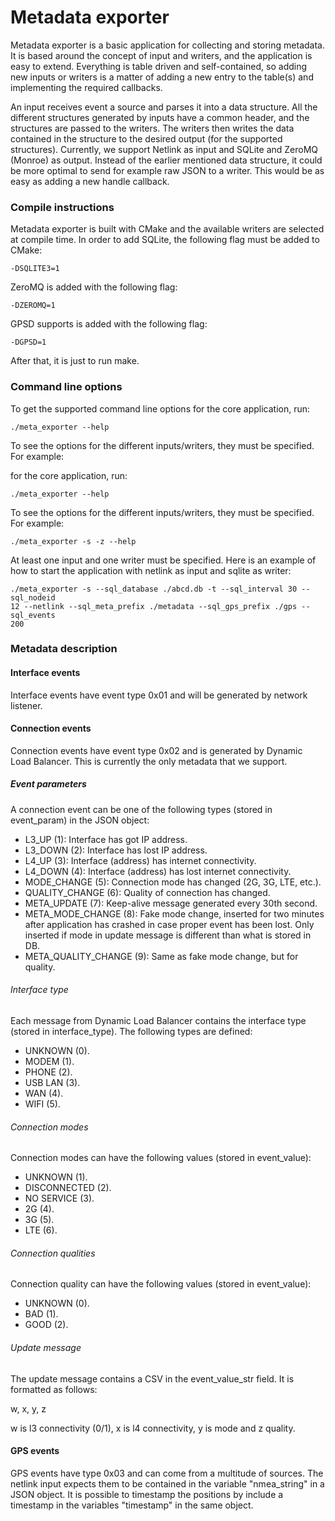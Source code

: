 Metadata exporter
=================

Metadata exporter is a basic application for collecting and storing metadata. It
is based around the concept of input and writers, and the application is easy to
extend. Everything is table driven and self-contained, so adding new inputs or
writers is a matter of adding a new entry to the table(s) and implementing the
required callbacks.

An input receives event a source and parses it into a data structure.  All the
different structures generated by inputs have a common header, and the
structures are passed to the writers. The writers then writes the data contained
in the structure to the desired output (for the supported structures).
Currently, we support Netlink as input and SQLite and ZeroMQ (Monroe) as output.
Instead of the earlier mentioned data structure, it could be more optimal to
send for example raw JSON to a writer.  This would be as easy as adding a new
handle callback.

### Compile instructions

Metadata exporter is built with CMake and the available writers are selected at
compile time. In order to add SQLite, the following flag must be added to CMake:

    -DSQLITE3=1

ZeroMQ is added with the following flag:

    -DZEROMQ=1

GPSD supports is added with the following flag:

    -DGPSD=1

After that, it is just to run make.

### Command line options

To get the supported command line options for the core application, run:

    ./meta_exporter --help

To see the options for the different inputs/writers, they must be specified. For
example:

   for the core application, run:

    ./meta_exporter --help

To see the options for the different inputs/writers, they must be specified. For
example:

    ./meta_exporter -s -z --help 

At least one input and one writer must be specified. Here is an example of how
to start the application with netlink as input and sqlite as writer:

    ./meta_exporter -s --sql_database ./abcd.db -t --sql_interval 30 --sql_nodeid
    12 --netlink --sql_meta_prefix ./metadata --sql_gps_prefix ./gps --sql_events
    200

### Metadata description

#### Interface events

Interface events have event type 0x01 and will be generated by network listener.

#### Connection events

Connection events have event type 0x02 and is generated by Dynamic Load
Balancer. This is currently the only metadata that we support.

##### Event parameters

A connection event can be one of the following types (stored in event\_param) in
the JSON object:

* L3\_UP (1): Interface has got IP address.
* L3\_DOWN (2): Interface has lost IP address.
* L4\_UP (3): Interface (address) has internet connectivity.
* L4\_DOWN (4): Interface (address) has lost internet connectivity.
* MODE\_CHANGE (5): Connection mode has changed (2G, 3G, LTE, etc.).
* QUALITY\_CHANGE (6): Quality of connection has changed.
* META\_UPDATE (7): Keep-alive message generated every 30th second.
* META\_MODE\_CHANGE (8): Fake mode change, inserted for two minutes after
  application has crashed in case proper event has been lost. Only inserted if
  mode in update message is different than what is stored in DB.
* META\_QUALITY\_CHANGE (9): Same as fake mode change, but for quality.

###### Interface type

Each message from Dynamic Load Balancer contains the interface type (stored in
interface\_type). The following types are defined:

* UNKNOWN (0).
* MODEM (1).
* PHONE (2).
* USB LAN (3).
* WAN (4).
* WIFI (5).

###### Connection modes

Connection modes can have the following values (stored in event\_value):

* UNKNOWN (1).
* DISCONNECTED (2).
* NO SERVICE (3).
* 2G (4).
* 3G (5).
* LTE (6).

###### Connection qualities

Connection quality can have the following values (stored in event\_value):

* UNKNOWN (0).
* BAD (1).
* GOOD (2).

###### Update message

The update message contains a CSV in the event\_value\_str field. It is
formatted as follows:

w, x, y, z

w is l3 connectivity (0/1), x is l4 connectivity, y is mode and z quality.

#### GPS events

GPS events have type 0x03 and can come from a multitude of sources. The netlink
input expects them to be contained in the variable "nmea\_string" in a JSON
object. It is possible to timestamp the positions by include a timestamp in the
variables "timestamp" in the same object.

